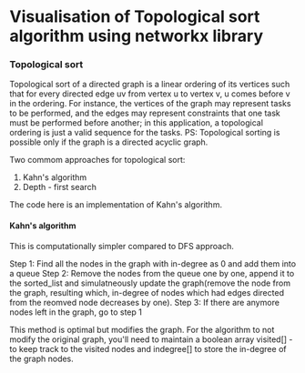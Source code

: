 # Visualisation of Topological sort algorithm using networkx library

### Topological sort ###

 Topological sort of a directed graph is a linear ordering of its vertices such that for every directed edge uv from vertex u to vertex v, u comes before v in the ordering. For instance, the vertices of the graph may represent tasks to be performed, and the edges may represent constraints that one task must be performed before another; in this application, a topological ordering is just a valid sequence for the tasks.
 PS: Topological sorting is possible only if the graph is a directed acyclic graph.

 Two commom approaches for topological sort:
 1. Kahn's algorithm
 2. Depth - first search

 The code here is an implementation of Kahn's algorithm.

 #### Kahn's algorithm ####

 This is computationally simpler compared to DFS approach.

 Step 1: Find all the nodes in the graph with in-degree as 0 and add them into a queue
 Step 2: Remove the nodes from the queue one by one, append it to the sorted_list and simulatneously update the graph(remove the node from the graph, resulting which, in-degree of nodes which had edges directed from the reomved node decreases by one).
 Step 3: If there are anymore nodes left in the graph, go to step 1 

 This method is optimal but modifies the graph. For the algorithm to not modify the original graph, you'll need to maintain a boolean array visited[] - to keep track to the visited nodes and indegree[] to store the in-degree of the graph nodes.


 



